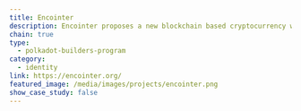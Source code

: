 ```yaml
---
title: Encointer
description: Encointer proposes a new blockchain based cryptocurrency with an ecological consensus mechanism using trusted execution environments and an egalitarian money supply policy.
chain: true
type:
  - polkadot-builders-program
category:
  - identity
link: https://encointer.org/
featured_image: /media/images/projects/encointer.png
show_case_study: false
---
```

